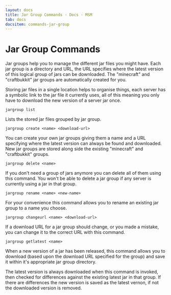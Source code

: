 ```yaml
---
layout: docs
title: Jar Group Commands · Docs · MSM
tab: docs
docsitem: commands-jar-group
---
```


Jar Group Commands
==================

Jar groups help you to manage the different jar files you might have. Each jar group is a directory and URL, the URL specifies where the latest version of this logical group of jars can be downloaded. The "minecraft" and "craftbukkit" jar groups are automatically created for you.

Storing jar files in a single location helps to organise things, each server has a symbolic link to the jar file it currently uses, all of this meaning you only have to download the new version of a server jar once.

    jargroup list

Lists the stored jar files grouped by jar group.

    jargroup create <name> <download-url>

You can create your own jar groups giving them a name and a URL specifying where the latest version can always be found and downloaded. New jar groups are stored along side the existing "minecraft" and "craftbukkit" groups.

    jargroup delete <name>

If you don't need a group of jars anymore you can delete all of them using this command. You won't be able to delete a jar group if any server is currently using a jar in that group.

    jargroup rename <name> <new-name>

For your convenience this command allows you to rename an existing jar group to a name you choose.

    jargroup changeurl <name> <download-url>

If a download URL for a jar group should change, or you made a mistake, you can change it to the correct URL with this command.

    jargroup getlatest <name>

When a new version of a jar has been released, this command allows you to download (based upon the download URL specified for the group) and save it within it's appropriate jar group directory.

The latest version is always downloaded when this command is invoked, then checked for differences against the existing latest jar in that group. If there are differences the new version is saved as the latest vernon, if not the downloaded version is removed.
